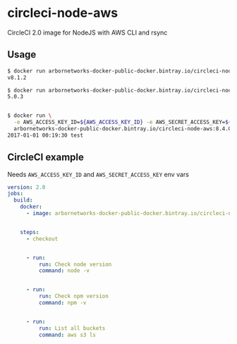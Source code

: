 # circleci-node-aws
CircleCI 2.0 image for NodeJS with AWS CLI and rsync


## Usage
```sh
$ docker run arbornetworks-docker-public-docker.bintray.io/circleci-node-aws:8.4.0 node -v
v8.1.2

$ docker run arbornetworks-docker-public-docker.bintray.io/circleci-node-aws:8.4.0 npm -v
5.0.3


$ docker run \
  -e AWS_ACCESS_KEY_ID=${AWS_ACCESS_KEY_ID} -e AWS_SECRET_ACCESS_KEY=${AWS_SECRET_ACCESS_KEY} \
  arbornetworks-docker-public-docker.bintray.io/circleci-node-aws:8.4.0 aws s3 ls
2017-01-01 00:19:30 test
```


## CircleCI example
Needs `AWS_ACCESS_KEY_ID` and `AWS_SECRET_ACCESS_KEY` env vars

```yaml
version: 2.0
jobs:
  build:
    docker:
      - image: arbornetworks-docker-public-docker.bintray.io/circleci-node-aws:8.4.0


    steps:
      - checkout


      - run: 
          run: Check node version
          command: node -v


      - run: 
          run: Check npm version
          command: npm -v


      - run: 
          run: List all buckets
          command: aws s3 ls
```

